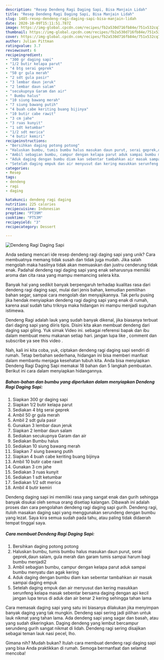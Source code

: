 ```yaml
---
description: "Resep Dendeng Ragi Daging Sapi, Bisa Manjain Lidah"
title: "Resep Dendeng Ragi Daging Sapi, Bisa Manjain Lidah"
slug: 1485-resep-dendeng-ragi-daging-sapi-bisa-manjain-lidah
date: 2020-10-09T15:11:51.787Z
image: https://img-global.cpcdn.com/recipes/fb2a530d716fb84e/751x532cq70/dendeng-ragi-daging-sapi-foto-resep-utama.jpg
thumbnail: https://img-global.cpcdn.com/recipes/fb2a530d716fb84e/751x532cq70/dendeng-ragi-daging-sapi-foto-resep-utama.jpg
cover: https://img-global.cpcdn.com/recipes/fb2a530d716fb84e/751x532cq70/dendeng-ragi-daging-sapi-foto-resep-utama.jpg
author: Julian Pittman
ratingvalue: 3.7
reviewcount: 6
recipeingredient:
- "300 gr daging sapi"
- "1/2 butir kelapa parut"
- "4 btg serai geprek"
- "50 gr gula merah"
- "2 sdt gula pasir"
- "3 lembar daun jeruk"
- "2 lembar daun salam"
- "secukupnya Garam dan air"
- " Bumbu halus"
- "10 siung bawang merah"
- "7 siung bawang putih"
- "4 buah cabe keriting buang bijinya"
- "10 butir cabe rawit"
- "3 cm jahe"
- "3 ruas kunyit"
- "1 sdt ketumbar"
- "1/2 sdt merica"
- "4 butir kemiri"
recipeinstructions:
- "Bersihkan daging potong potong"
- "Haluskan bumbu, tumis bumbu halus masukan daun purut, serai geprek,daun salam, gula merah dan garam tumis sampai harum bagi bumbu menjadi2"
- "Ambil sebagian bumbu, campur dengan kelapa parut aduk sampai bumbu menyatu dan agak kering"
- "Aduk daging dengan bumbu diam kan sebentar tambahkan air masak sampai daging empuk"
- "Setelah daging empuk dan air menyusut dan kering masukkan serunfeng kelapa masak sebentar bersama daging dengan api kecil jangan lupa terus di aduk dan air benar 2 kering sehingga tahan lama"
categories:
- Resep
tags:
- dendeng
- ragi
- daging

katakunci: dendeng ragi daging 
nutrition: 225 calories
recipecuisine: Indonesian
preptime: "PT39M"
cooktime: "PT53M"
recipeyield: "3"
recipecategory: Dessert

---
```



![Dendeng Ragi Daging Sapi](https://img-global.cpcdn.com/recipes/fb2a530d716fb84e/751x532cq70/dendeng-ragi-daging-sapi-foto-resep-utama.jpg)

Anda sedang mencari ide resep dendeng ragi daging sapi yang unik? Cara membuatnya memang tidak susah dan tidak juga mudah. Jika salah mengolah maka hasilnya tidak akan memuaskan dan justru cenderung tidak enak. Padahal dendeng ragi daging sapi yang enak seharusnya memiliki aroma dan cita rasa yang mampu memancing selera kita.

Banyak hal yang sedikit banyak berpengaruh terhadap kualitas rasa dari dendeng ragi daging sapi, mulai dari jenis bahan, kemudian pemilihan bahan segar, sampai cara mengolah dan menyajikannya. Tak perlu pusing jika hendak menyiapkan dendeng ragi daging sapi yang enak di rumah, karena asal sudah tahu triknya maka hidangan ini mampu menjadi suguhan istimewa.

Dendeng Ragi adalah lauk yang sudah banyak dikenal, jika biasanya terbuat dari daging sapi yang diiris tipis. Disini kita akan membuat dendeng dari daging sapi giling. Yuk simak Video ini. sebagai referensi bapak dan ibu dalam membuat menu makanan setiap hari. jangan lupa like , comment dan subscribe ya see this video .


Nah, kali ini kita coba, yuk, ciptakan dendeng ragi daging sapi sendiri di rumah. Tetap berbahan sederhana, hidangan ini bisa memberi manfaat dalam membantu menjaga kesehatan tubuh kita. Anda bisa menyiapkan Dendeng Ragi Daging Sapi memakai 18 bahan dan 5 langkah pembuatan. Berikut ini cara dalam menyiapkan hidangannya.

<!--inarticleads1-->

##### Bahan-bahan dan bumbu yang diperlukan dalam menyiapkan Dendeng Ragi Daging Sapi:

1. Siapkan 300 gr daging sapi
1. Siapkan 1/2 butir kelapa parut
1. Sediakan 4 btg serai geprek
1. Ambil 50 gr gula merah
1. Ambil 2 sdt gula pasir
1. Gunakan 3 lembar daun jeruk
1. Siapkan 2 lembar daun salam
1. Sediakan secukupnya Garam dan air
1. Sediakan  Bumbu halus
1. Sediakan 10 siung bawang merah
1. Siapkan 7 siung bawang putih
1. Siapkan 4 buah cabe keriting buang bijinya
1. Ambil 10 butir cabe rawit
1. Gunakan 3 cm jahe
1. Sediakan 3 ruas kunyit
1. Sediakan 1 sdt ketumbar
1. Sediakan 1/2 sdt merica
1. Ambil 4 butir kemiri


Dendeng daging sapi ini memiliki rasa yang sangat enak dan gurih sehingga banyak disukai oleh semua orang disetiap kalangan. Dibawah ini adalah proses dan cara pengolahan dendeng ragi daging sapi gurih. Dendeng ragi, ituloh masakan daging sapi yang menggunakan serundeng dengan bumbu yang lezat. Saya kira semua sudah pada tahu, atau paling tidak didaerah tempat tinggal saya. 

<!--inarticleads2-->

##### Cara membuat Dendeng Ragi Daging Sapi:

1. Bersihkan daging potong potong
1. Haluskan bumbu, tumis bumbu halus masukan daun purut, serai geprek,daun salam, gula merah dan garam tumis sampai harum bagi bumbu menjadi2
1. Ambil sebagian bumbu, campur dengan kelapa parut aduk sampai bumbu menyatu dan agak kering
1. Aduk daging dengan bumbu diam kan sebentar tambahkan air masak sampai daging empuk
1. Setelah daging empuk dan air menyusut dan kering masukkan serunfeng kelapa masak sebentar bersama daging dengan api kecil jangan lupa terus di aduk dan air benar 2 kering sehingga tahan lama


Cara memasak daging sapi yang satu ini biasanya dilakukan jika menyimpan banyak daging yang tak mungkin. Dendeng sapi sering jadi pilihan untuk lauk nikmat yang tahan lama. Ada dendeng sapi yang sagar dan basah, atau yang sudah dikeringkan. Daging dendeng yang lembut bercampur serundeng gurih sangat nikmat di lidah. Dendeng ragi sering disajikan sebagai teman lauk nasi pecel, lho. 

Gimana nih? Mudah bukan? Itulah cara membuat dendeng ragi daging sapi yang bisa Anda praktikkan di rumah. Semoga bermanfaat dan selamat mencoba!
